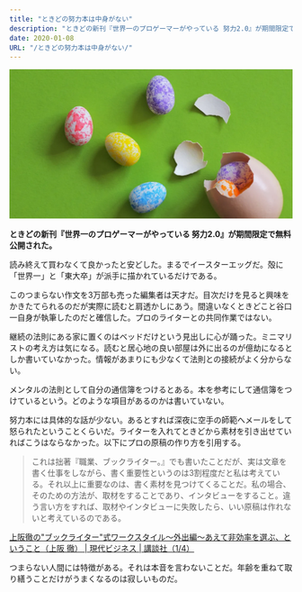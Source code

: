 ```yaml
---
title: "ときどの努力本は中身がない"
description: "ときどの新刊『世界一のプロゲーマーがやっている 努力2.0』が期間限定で無料公開された。私は発売当初から関心を持っていたので飛びついた。読み終えて買わなくて良かったと安どした。"
date: 2020-01-08
URL: "/ときどの努力本は中身がない/"
---
```


![イースターエッグ](./イースターエッグ.webp)

<b>ときどの新刊『世界一のプロゲーマーがやっている 努力2.0』が期間限定で無料公開された。</b>
  
読み終えて買わなくて良かったと安どした。まるでイースターエッグだ。殻に「世界一」と「東大卒」が派手に描かれているだけである。

このつまらない作文を3万部も売った編集者は天才だ。目次だけを見ると興味をかきたてられるのだが実際に読むと肩透かしにあう。間違いなくときどこと谷口一自身が執筆したのだと確信した。プロのライターとの共同作業ではない。  

継続の法則にある家に置くのはベッドだけという見出しに心が踊った。ミニマリストの考え方は気になる。読むと居心地の良い部屋は外に出るのが億劫になるとしか書いていなかった。情報があまりにも少なくて法則との接続がよく分からない。

メンタルの法則として自分の通信簿をつけるとある。本を参考にして通信簿をつけているという。どのような項目があるのかは書いていない。

努力本には具体的な話が少ない。あるとすれば深夜に空手の師範へメールをして怒られたということくらいだ。ライターを入れてときどから素材を引き出せていればこうはならなかった。以下にプロの原稿の作り方を引用する。

> これは拙著『職業、ブックライター。』でも書いたことだが、実は文章を書く仕事をしながら、書く重要性というのは3割程度だと私は考えている。それ以上に重要なのは、書く素材を見つけてくることだ。私の場合、そのための方法が、取材をすることであり、インタビューをすること。違う言い方をすれば、取材やインタビューに失敗したら、いい原稿は作れないと考えているのである。

[上阪徹の"ブックライター"式ワークスタイル～外出編～あえて非効率を選ぶ、ということ（上阪 徹） | 現代ビジネス | 講談社（1/4）](https://gendai.ismedia.jp/articles/-/37862)

つまらない人間には特徴がある。それは本音を言わないことだ。年齢を重ねて取り繕うことだけがうまくなるのは寂しいものだ。

